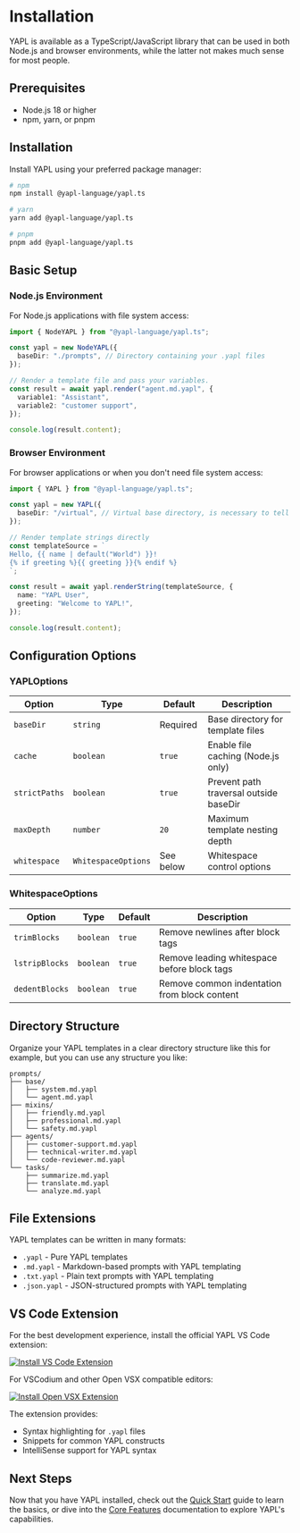 # Installation

YAPL is available as a TypeScript/JavaScript library that can be used in both Node.js and browser environments, while the latter not makes much sense for most people.

## Prerequisites

- Node.js 18 or higher
- npm, yarn, or pnpm

## Installation

Install YAPL using your preferred package manager:

```bash
# npm
npm install @yapl-language/yapl.ts

# yarn
yarn add @yapl-language/yapl.ts

# pnpm
pnpm add @yapl-language/yapl.ts
```

## Basic Setup

### Node.js Environment

For Node.js applications with file system access:

```typescript
import { NodeYAPL } from "@yapl-language/yapl.ts";

const yapl = new NodeYAPL({
  baseDir: "./prompts", // Directory containing your .yapl files
});

// Render a template file and pass your variables.
const result = await yapl.render("agent.md.yapl", {
  variable1: "Assistant",
  variable2: "customer support",
});

console.log(result.content);
```

### Browser Environment

For browser applications or when you don't need file system access:

```typescript
import { YAPL } from "@yapl-language/yapl.ts";

const yapl = new YAPL({
  baseDir: "/virtual", // Virtual base directory, is necessary to tell YAPL it's running in a Browser environment.
});

// Render template strings directly
const templateSource = `
Hello, {{ name | default("World") }}!
{% if greeting %}{{ greeting }}{% endif %}
`;

const result = await yapl.renderString(templateSource, {
  name: "YAPL User",
  greeting: "Welcome to YAPL!",
});

console.log(result.content);
```

## Configuration Options

### YAPLOptions

| Option        | Type                | Default   | Description                            |
| ------------- | ------------------- | --------- | -------------------------------------- |
| `baseDir`     | `string`            | Required  | Base directory for template files      |
| `cache`       | `boolean`           | `true`    | Enable file caching (Node.js only)     |
| `strictPaths` | `boolean`           | `true`    | Prevent path traversal outside baseDir |
| `maxDepth`    | `number`            | `20`      | Maximum template nesting depth         |
| `whitespace`  | `WhitespaceOptions` | See below | Whitespace control options             |

### WhitespaceOptions

| Option         | Type      | Default | Description                                  |
| -------------- | --------- | ------- | -------------------------------------------- |
| `trimBlocks`   | `boolean` | `true`  | Remove newlines after block tags             |
| `lstripBlocks` | `boolean` | `true`  | Remove leading whitespace before block tags  |
| `dedentBlocks` | `boolean` | `true`  | Remove common indentation from block content |

## Directory Structure

Organize your YAPL templates in a clear directory structure like this for example, but you can use any structure you like:

```
prompts/
├── base/
│   ├── system.md.yapl
│   └── agent.md.yapl
├── mixins/
│   ├── friendly.md.yapl
│   ├── professional.md.yapl
│   └── safety.md.yapl
├── agents/
│   ├── customer-support.md.yapl
│   ├── technical-writer.md.yapl
│   └── code-reviewer.md.yapl
└── tasks/
    ├── summarize.md.yapl
    ├── translate.md.yapl
    └── analyze.md.yapl
```

## File Extensions

YAPL templates can be written in many formats:

- `.yapl` - Pure YAPL templates
- `.md.yapl` - Markdown-based prompts with YAPL templating
- `.txt.yapl` - Plain text prompts with YAPL templating
- `.json.yapl` - JSON-structured prompts with YAPL templating

## VS Code Extension

For the best development experience, install the official YAPL VS Code extension:

[![Install VS Code Extension](https://img.shields.io/visual-studio-marketplace/v/EinfachAI.yapl?style=for-the-badge&logo=visual-studio-code&logoColor=white&label=VS%20Code%20Extension&color=007ACC)](https://marketplace.visualstudio.com/items?itemName=EinfachAI.yapl)

For VSCodium and other Open VSX compatible editors:

[![Install Open VSX Extension](https://img.shields.io/open-vsx/v/EinfachAI/yapl?style=for-the-badge&logo=vscodium&logoColor=white&label=Open%20VSX%20Extension&color=1E90FF)](https://open-vsx.org/extension/EinfachAI/yapl)

The extension provides:

- Syntax highlighting for `.yapl` files
- Snippets for common YAPL constructs
- IntelliSense support for YAPL syntax

## Next Steps

Now that you have YAPL installed, check out the [Quick Start](/documentation/quick-start/) guide to learn the basics, or dive into the [Core Features](/documentation/features/variables/) documentation to explore YAPL's capabilities.
